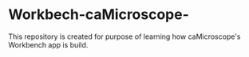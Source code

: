 # Workbech-caMicroscope-
This repository is created for purpose of learning how caMicroscope's Workbench app is build.
